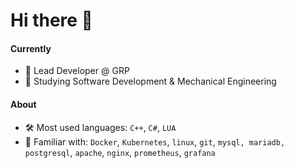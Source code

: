 # Hi there 👋

#### Currently
- 💼 Lead Developer @ GRP
- 📕 Studying Software Development & Mechanical Engineering

#### About
- 🛠️ Most used languages: `C++`, `C#`, `LUA`
- 📖 Familiar with: `Docker`, `Kubernetes`, `linux`, `git`, `mysql, mariadb, postgresql`, `apache`, `nginx`, `prometheus`, `grafana`

